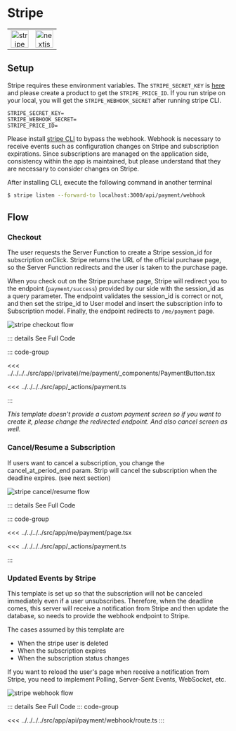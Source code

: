 # Stripe <Badge type="warning" text="Optional" />

|                                                             |                                                             |
| :---------------------------------------------------------: | :---------------------------------------------------------: |
| <img src="/images/libs/stripe.png" alt="stripe" width="40"> | <img src="/images/libs/nextjs.png" alt="nextjs" width="40"> |

## Setup

Stripe requires these environment variables.
The `STRIPE_SECRET_KEY` is [here](https://dashboard.stripe.com/test/workbench/overview) and
please create a product to get the `STRIPE_PRICE_ID`. If you run stripe on your local, you will get the `STRIPE_WEBHOOK_SECRET` after running stripe CLI.

```
STRIPE_SECRET_KEY=
STRIPE_WEBHOOK_SECRET=
STRIPE_PRICE_ID=
```

Please install [stripe CLI](https://docs.stripe.com/stripe-cli) to bypass the webhook. Webhook is necessary to receive events such as configuration changes on Stripe and subscription expirations. Since subscriptions are managed on the application side, consistency within the app is maintained, but please understand that they are necessary to consider changes on Stripe.

After installing CLI, execute the following command in another terminal

```sh
$ stripe listen --forward-to localhost:3000/api/payment/webhook
```

## Flow

### Checkout

The user requests the Server Function to create a Stripe session_id for subscription onClick. Stripe returns the URL of the official purchase page, so the Server Function redirects and the user is taken to the purchase page.

When you check out on the Stripe purchase page, Stripe will redirect you to the endpoint (`payment/success`) provided by our side with the session_id as a query parameter. The endpoint validates the session_id is correct or not, and then set the stripe_id to User model and insert the subscription info to Subscription model. Finally, the endpoint redirects to `/me/payment` page.

![stripe checkout flow](/images/mermaid/stripe-checkout-flow.png)

<!--
https://mermaid.live/edit#pako:eNp1k81OwzAQhF_F8qkIqt5zQKLkwBGVG4qEtvaSWm1s4x8QQrw7u3VMUxpycuKZnd0v9pdUTqNsZMS3jFZha6APMHRW0AM5OZuHLYbOli8eQjLKeLBJPEKPUUAcF4s7768uVU8pGI8sYen9DtXe5WIWi7I558LwjuFOJeMs-zx8DkjfF2VDlJ34bx57ympGkZXCGDcPLIrlRaDV3hlO2FB7KB7A6gOGuYR2zcYWEmwhYiVzhLC8vZ123gh1MGovQKg69zYnYlosUyk5r0vDjejRYgBqAkSk3hiB0aPlKFmSenkeFDDlYEXa4aXnPOb0Q9ilTUCVRHLFWuBV2p5E01w2cYUKsDnNRbi4gj0ruQJvVmOxVSX9YdKu9vhiNLME5lsP3W_1KZJ3OBgmMpnvZY7JqTO3Fy4I6xKtZgq364aSo-ntODS3MlLIkU4YD2QsrVIJzduoSMcQS7l2_TcyJkfTX4Ydj8Y57NWAFYy8kQOGAYyma_jF7k5S4oCdbGipIew72dlv0vF9fPq0SjYpZLyRweV-J5tXOER6y14TovECVwmd2GfnhlH0_QMe_V4I -->

::: details See Full Code

::: code-group

<!-- prettier-ignore -->
<<< ../../../../src/app/(private)/me/payment/_components/PaymentButton.tsx

<!-- prettier-ignore -->
<<< ../../../../src/app/_actions/payment.ts

:::

_This template doesn't provide a custom payment screen so if you want to create it, please change the redirected endpoint. And also cancel screen as well._

### Cancel/Resume a Subscription

If users want to cancel a subscription, you change the cancel_at_period_end param. Strip will cancel the subscription when the deadline expires. (see next section)

![stripe cancel/resume flow](/images/mermaid/stripe-cancel-flow.png)

<!-- https://mermaid.live/edit#pako:eNqVUsGKwjAQ_ZWQk8vqD_RQUHrwuOhhYSnINBlrsE26yUQo4r_vtGnFRS_mNDN57-XNZK5SOY0ykwF_I1qFhYHaQ1tawQciORvbCn1pU6UDT0aZDiyJL6gxCAhTsFh33cczao_-gn6tyDibwH2LXF-kC5FuwismedPhwEnRM-Ibq5Nz5912AE2JWOxcJBRbsLpB_0q42Az4AggqCDi3NnaxyvNHw5nwPBePgQQ5oU5gaxR0QhEIKIZEfCQw_zO5zWa4Ah5rcwA6dOiN0we0eiKOwBVzVv8fjZ0GQv1avtjMgOQkVkGxzjhfrkJiFZs3dcf2h34bB3r8-RZ4YtA0_T-3eX6feiasI3PshTvO0gIv_LnTYO7At20_PDEJy6Vs0bdgNC_rdQCXknVaLGXGoQZ_LmVpb4wbvO97q2RGPuJSehfrk8yO0ATOkt605vcq78WPc3N--wNuwRDk -->

::: details See Full Code

::: code-group

<!-- prettier-ignore -->
<<< ../../../../src/app/me/payment/page.tsx

<!-- prettier-ignore -->
<<< ../../../../src/app/_actions/payment.ts

:::

### Updated Events by Stripe

This template is set up so that the subscription will not be canceled immediately even if a user unsubscribes. Therefore, when the deadline comes, this server will receive a notification from Stripe and then update the database, so needs to provide the webhook endpoint to Stripe.

The cases assumed by this template are

- When the stripe user is deleted
- When the subscription expires
- When the subscription status changes

If you want to reload the user's page when receive a notification from Stripe, you need to implement Polling, Server-Sent Events, WebSocket, etc.

<!-- https://mermaid.live/edit#pako:eNptkM9qwzAMxl_F6NSx9gV8KCzk0ONoD4PhixKriWkje_4zGKXvPgWnYdD5YCT5932SdYPeWwINib4KcU-twyHiZFjJwZI9l6mjaLhWAsbseheQs3rHgZLCtASbtxBenqlTji7QjNXomfigbvT-cjzM0JKozdGXTOqAbK8U0z_GbTPzLWbsMNFjwNpkt9-vrlolYqvom0TEPruz6zE7z6kqVlBEr22jVQkWpbVcWIm22cnb7o9jRSxsYaI4obOywdsMG8gjTWRAS2gxXgwYvgs3r_L0wz3oHAttIfoyjKDPeE2SVb9l92tVvvnp_SO__wKYHZGQ -->

![stripe webhook flow](/images/mermaid/stripe-webhook-flow.png)

::: details See Full Code
::: code-group

<<< ../../../../src/app/api/payment/webhook/route.ts
:::

